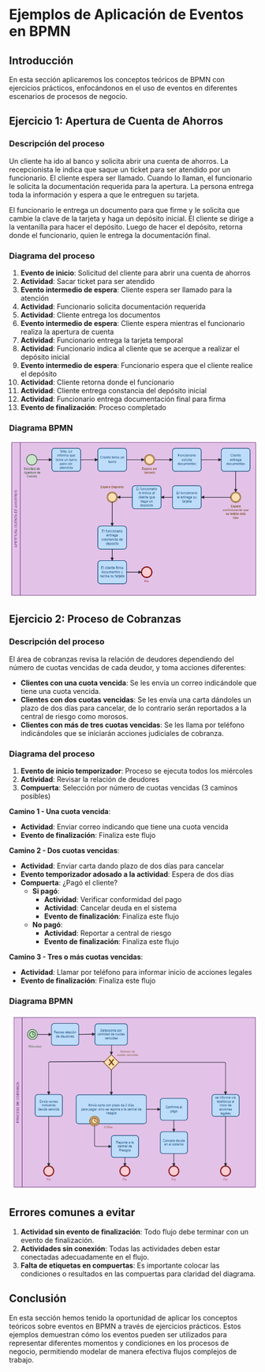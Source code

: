 # Ejemplos de Aplicación de Eventos en BPMN

## Introducción

En esta sección aplicaremos los conceptos teóricos de BPMN con ejercicios prácticos, enfocándonos en el uso de eventos en diferentes escenarios de procesos de negocio.

## Ejercicio 1: Apertura de Cuenta de Ahorros

### Descripción del proceso

Un cliente ha ido al banco y solicita abrir una cuenta de ahorros. La recepcionista le indica que saque un ticket para ser atendido por un funcionario. El cliente espera ser llamado. Cuando lo llaman, el funcionario le solicita la documentación requerida para la apertura. La persona entrega toda la información y espera a que le entreguen su tarjeta.

El funcionario le entrega un documento para que firme y le solicita que cambie la clave de la tarjeta y haga un depósito inicial. El cliente se dirige a la ventanilla para hacer el depósito. Luego de hacer el depósito, retorna donde el funcionario, quien le entrega la documentación final.

### Diagrama del proceso

1. **Evento de inicio**: Solicitud del cliente para abrir una cuenta de ahorros
2. **Actividad**: Sacar ticket para ser atendido
3. **Evento intermedio de espera**: Cliente espera ser llamado para la atención
4. **Actividad**: Funcionario solicita documentación requerida
5. **Actividad**: Cliente entrega los documentos
6. **Evento intermedio de espera**: Cliente espera mientras el funcionario realiza la apertura de cuenta
7. **Actividad**: Funcionario entrega la tarjeta temporal
8. **Actividad**: Funcionario indica al cliente que se acerque a realizar el depósito inicial
9. **Evento intermedio de espera**: Funcionario espera que el cliente realice el depósito
10. **Actividad**: Cliente retorna donde el funcionario
11. **Actividad**: Cliente entrega constancia del depósito inicial
12. **Actividad**: Funcionario entrega documentación final para firma
13. **Evento de finalización**: Proceso completado

### Diagrama BPMN
![Ejemplo 1 de diagrama BPMN](/images/08-ejemplo1.png)

## Ejercicio 2: Proceso de Cobranzas

### Descripción del proceso

El área de cobranzas revisa la relación de deudores dependiendo del número de cuotas vencidas de cada deudor, y toma acciones diferentes:

- **Clientes con una cuota vencida**: Se les envía un correo indicándole que tiene una cuota vencida.
- **Clientes con dos cuotas vencidas**: Se les envía una carta dándoles un plazo de dos días para cancelar, de lo contrario serán reportados a la central de riesgo como morosos.
- **Clientes con más de tres cuotas vencidas**: Se les llama por teléfono indicándoles que se iniciarán acciones judiciales de cobranza.

### Diagrama del proceso

1. **Evento de inicio temporizador**: Proceso se ejecuta todos los miércoles
2. **Actividad**: Revisar la relación de deudores
3. **Compuerta**: Selección por número de cuotas vencidas (3 caminos posibles)

**Camino 1 - Una cuota vencida**:

- **Actividad**: Enviar correo indicando que tiene una cuota vencida
- **Evento de finalización**: Finaliza este flujo

**Camino 2 - Dos cuotas vencidas**:

- **Actividad**: Enviar carta dando plazo de dos días para cancelar
- **Evento temporizador adosado a la actividad**: Espera de dos días
- **Compuerta**: ¿Pagó el cliente?
  - **Si pagó**:
    - **Actividad**: Verificar conformidad del pago
    - **Actividad**: Cancelar deuda en el sistema
    - **Evento de finalización**: Finaliza este flujo
  - **No pagó**:
    - **Actividad**: Reportar a central de riesgo
    - **Evento de finalización**: Finaliza este flujo

**Camino 3 - Tres o más cuotas vencidas**:

- **Actividad**: Llamar por teléfono para informar inicio de acciones legales
- **Evento de finalización**: Finaliza este flujo

### Diagrama BPMN
![Ejemplo 2 de diagrama BPMN](/images/8-ejemplo2.png)

## Errores comunes a evitar

1. **Actividad sin evento de finalización**: Todo flujo debe terminar con un evento de finalización.
2. **Actividades sin conexión**: Todas las actividades deben estar conectadas adecuadamente en el flujo.
3. **Falta de etiquetas en compuertas**: Es importante colocar las condiciones o resultados en las compuertas para claridad del diagrama.

## Conclusión

En esta sección hemos tenido la oportunidad de aplicar los conceptos teóricos sobre eventos en BPMN a través de ejercicios prácticos. Estos ejemplos demuestran cómo los eventos pueden ser utilizados para representar diferentes momentos y condiciones en los procesos de negocio, permitiendo modelar de manera efectiva flujos complejos de trabajo.
